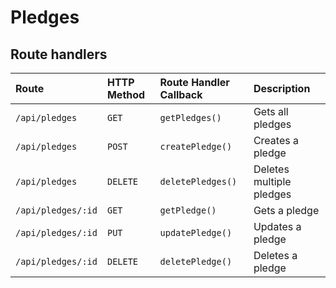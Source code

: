 # Pledges

## Route handlers

| Route              | HTTP Method | Route Handler Callback | Description              |
| :---               | :---        | :---                   | :---                     |
| `/api/pledges`     | `GET`       | `getPledges()`         | Gets all pledges         |
| `/api/pledges`     | `POST`      | `createPledge()`       | Creates a pledge         |
| `/api/pledges`     | `DELETE`    | `deletePledges()`      | Deletes multiple pledges |
| `/api/pledges/:id` | `GET`       | `getPledge()`          | Gets a pledge            |
| `/api/pledges/:id` | `PUT`       | `updatePledge()`       | Updates a pledge         |
| `/api/pledges/:id` | `DELETE`    | `deletePledge()`       | Deletes a pledge         |

